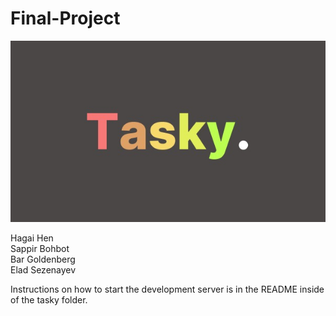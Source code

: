# Final-Project

<img src="https://github.com/HagaiHen/Final-Project/blob/main/Logo.jpeg">


Hagai Hen <br>
Sappir Bohbot <br>
Bar Goldenberg <br>
Elad Sezenayev


Instructions on how to start the development server is in the README inside of the tasky folder.